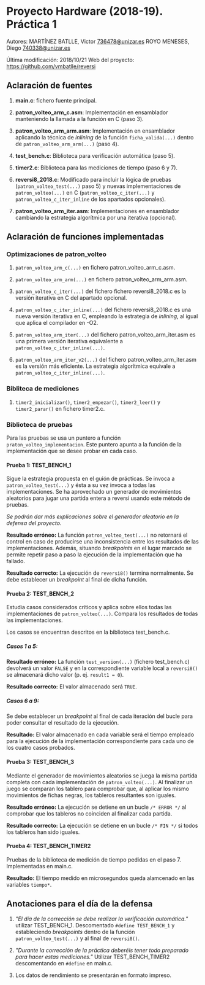 Proyecto Hardware (2018-19). Práctica 1
=======================================
Autores:  MARTÍNEZ BATLLE, Victor <736478@unizar.es>
           ROYO MENESES, Diego <740338@unizar.es>

Última modificación: 2018/10/21
Web del proyecto: https://github.com/vmbatlle/reversi

Aclaración de fuentes
---------------------
1. **main.c**: fichero fuente principal.

1. **patron_volteo_arm_c.asm**: Implementación en ensamblador manteniendo la llamada a la función en C (paso 3).

1. **patron_volteo_arm_arm.asm**: Implementación en ensamblador aplicando la técnica de _inlining_ de la función `ficha_valida(...)` dentro de `patron_volteo_arm_arm(...)` (paso 4).

1. **test_bench.c**: Biblioteca para verificación automática (paso 5).

1. **timer2.c**: Biblioteca para las mediciones de tiempo (paso 6 y 7).

1. **reversi8_2018.c**: Modificado para incluir la lógica de pruebas (`patron_volteo_test(...)` paso 5) y nuevas implementaciones de `patron_volteo(...)` en C (`patron_volteo_c_iter(...)`  y `patron_volteo_c_iter_inline` de los apartados opcionales).

1. **patron_volteo_arm_iter.asm**: Implementaciones en ensamblador cambiando la estrategia algorítmica por una iterativa (opcional).

Aclaración de funciones implementadas
-------------------------------------
### Optimizaciones de patron_volteo
1. `patron_volteo_arm_c(...)` en fichero patron_volteo_arm_c.asm.

1. `patron_volteo_arm_arm(...)` en fichero patron_volteo_arm_arm.asm.

1. `patron_volteo_c_iter(...)` del fichero fichero reversi8_2018.c es la versión iterativa en C del apartado opcional.

1. `patron_volteo_c_iter_inline(...)` del fichero reversi8_2018.c es una nueva versión iterativa en C, empleando la estrategia de _inlining_, al igual que aplica el compilador en -O2.

1. `patron_volteo_arm_iter(...)` del fichero patron_volteo_arm_iter.asm es una primera versión iterativa equivalente a `patron_volteo_c_iter_inline(...)`.

1. `patron_volteo_arm_iter_v2(...)` del fichero patron_volteo_arm_iter.asm es la versión más eficiente. La estrategia algorítmica equivale a `patron_volteo_c_iter_inline(...)`.

### Bibliteca de mediciones
1. `timer2_inicializar()`, `timer2_empezar()`, `timer2_leer()` y `timer2_parar()` en fichero timer2.c.

### Biblioteca de pruebas
Para las pruebas se usa un puntero a función `praton_volteo_implementacion`. Este puntero apunta a la función de la implementación que se desee probar en cada caso.

#### Prueba 1: TEST_BENCH_1
Sigue la estrategia propuesta en el guión de prácticas. Se invoca a `patron_volteo_test(...)` y ésta a su vez invoca a todas las implementaciones. Se ha aprovechado un generador de movimientos aleatorios para jugar una partida entera a reversi usando este método de pruebas.

_Se podrán dar más explicaciones sobre el generador aleatorio en la defensa del proyecto._

**Resultado erróneo:** La función `patron_volteo_test(...)` no retornará el control en caso de producirse una inconsistencia entre los resultados de las implementaciones. Además, situando _breakpoints_ en el lugar marcado se permite repetir paso a paso la ejecución de la implementación que ha fallado.

**Resultado correcto:** La ejecución de `reversi8()` termina normalmente. Se debe establecer un _breakpoint_ al final de dicha función.

#### Prueba 2: TEST_BENCH_2
Estudia casos considerados críticos y aplica sobre ellos todas las implementaciones de `patron_volteo(...)`. Compara los resultados de todas las implementaciones.

Los casos se encuentran descritos en la biblioteca test_bench.c.

##### Casos 1 a 5:
**Resultado erróneo:** La función `test_version(...)` (fichero test_bench.c) devolverá un valor `FALSE` y en la correspondiente variable local a `reversi8()` se almacenará dicho valor (p. ej. `result1 = 0`).

**Resultado correcto:** El valor almacenado será `TRUE`.

##### Casos 6 a 9:
Se debe establecer un _breakpoint_ al final de cada iteración del bucle para poder consultar el resultado de la ejecución.

**Resultado:** El valor almacenado en cada variable será el tiempo empleado para la ejecución de la implementación correspondiente para cada uno de los cuatro casos probados.

#### Prueba 3: TEST_BENCH_3
Mediante el generador de movimientos aleatorios se juega la misma partida completa con cada implementación de `patron_volteo(...)`. Al finalizar un juego se comparan los tablero para comprobar que, al aplicar los mismo movimientos de fichas negras, los tableros resultantes son iguales.

**Resultado erróneo:** La ejecución se detiene en un bucle `/* ERROR */` al comprobar que los tableros no coinciden al finalizar cada partida.

**Resultado correcto:**  La ejecución se detiene en un bucle `/* FIN */` si todos los tableros han sido iguales.

#### Prueba 4: TEST_BENCH_TIMER2
Pruebas de la biblioteca de medición de tiempo pedidas en el paso 7. Implementadas en main.c.

**Resultado:** El tiempo medido en microsegundos queda alamcenado en las variables `tiempo*`.

Anotaciones para el día de la defensa
-------------------------------------
1. _"El día de la corrección se debe realizar la verificación automática."_ utilizar TEST_BENCH_1. Descomentado `#define TEST_BENCH_1` y estableciendo _breakpoints_ dentro de la función `patron_volteo_test(...)` y al final de `reversi8()`.

1. _"Durante la corrección de la práctica
deberéis tener todo preparado para hacer estas mediciones."_ Utilizar TEST_BENCH_TIMER2 descomentando en `#define` en main.c.

1. Los datos de rendimiento se presentarán en formato impreso.
